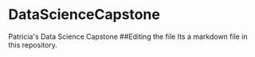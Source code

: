 # DataScienceCapstone
Patricia's Data Science Capstone
##Editing the file
Its a markdown file in this repository.
